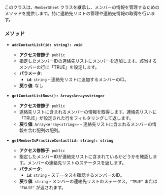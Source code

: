 


このクラスは、`MemberSheet` クラスを継承し、メンバーの情報を管理するためのメソッドを提供します。特に連絡先リストの管理や連絡先情報の取得を行います。

### メソッド

- **`addContactList(id: string): void`**
  - **アクセス修飾子**: `public`
  - 指定したメンバーIDの連絡先リストにメンバーを追加します。該当するメンバーの行に「TRUE」を設定します。
  - **パラメータ**:
    - **`id`**: `string` - 連絡先リストに追加するメンバーのID。
  - **戻り値**: なし

- **`getContactListRows(): Array<Array<string>>`**
  - **アクセス修飾子**: `public`
  - 連絡先リストに含まれるメンバーの情報を取得します。連絡先リストに「TRUE」が設定された行をフィルタリングして返します。
  - **戻り値**: `Array<Array<string>>` - 連絡先リストに含まれるメンバーの情報を含む配列の配列。

- **`getMemberIsPracticeContact(id: string): string`**
  - **アクセス修飾子**: `public`
  - 指定したメンバーIDが連絡先リストに含まれているかどうかを確認します。メンバーの連絡先リストのステータスを返します。
  - **パラメータ**:
    - **`id`**: `string` - ステータスを確認するメンバーのID。
  - **戻り値**: `string` - メンバーの連絡先リストのステータス。`"TRUE"` または `"FALSE"` が返されます。